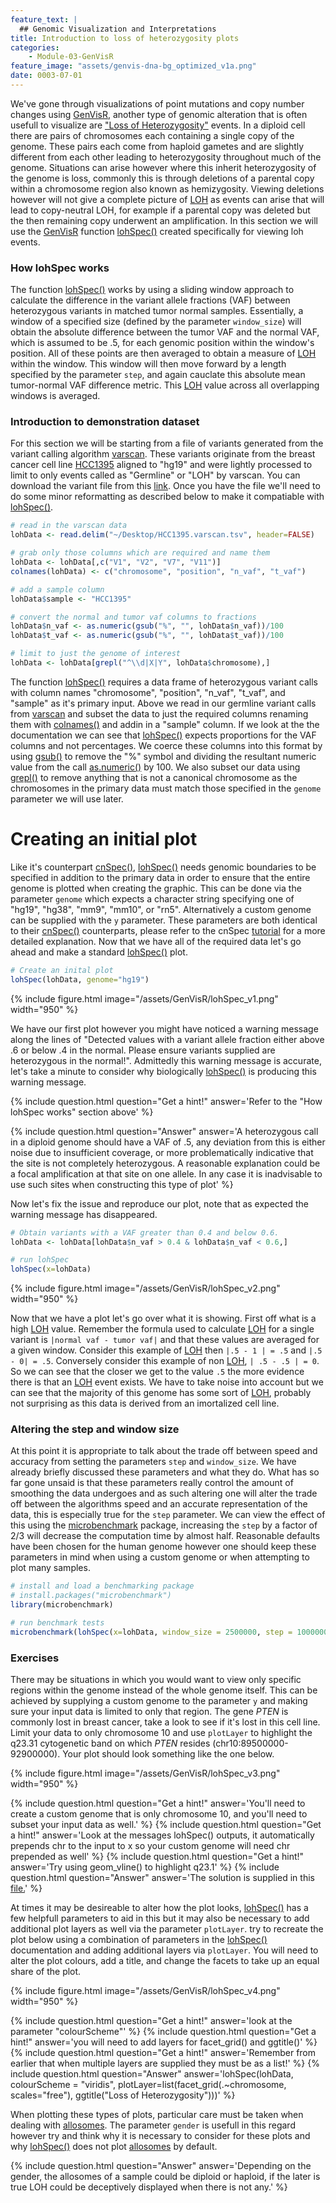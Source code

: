 ```yaml
---
feature_text: |
  ## Genomic Visualization and Interpretations
title: Introduction to loss of heterozygosity plots
categories:
    - Module-03-GenVisR
feature_image: "assets/genvis-dna-bg_optimized_v1a.png"
date: 0003-07-01
---
```


We've gone through visualizations of point mutations and copy number changes using [GenVisR](https://bioconductor.org/packages/release/bioc/html/GenVisR.html), another type of genomic alteration that is often usefull to visualize are ["Loss of Heterozygosity"](https://en.wikipedia.org/wiki/Loss_of_heterozygosity) events. In a diploid cell there are pairs of chromosomes each containing a single copy of the genome. These pairs each come from haploid gametes and are slightly different from each other leading to heterozygosity throughout much of the genome. Situations can arise however where this inherit heterozygosity of the genome is loss, commonly this is through deletions of a parental copy within a chromosome region also known as hemizygosity. Viewing deletions however will not give a complete picture of [LOH](https://en.wikipedia.org/wiki/Loss_of_heterozygosity) as events can arise that will lead to copy-neutral LOH, for example if a parental copy was deleted but the then remaining copy underwent an amplification. In this section we will use the [GenVisR](https://bioconductor.org/packages/release/bioc/html/GenVisR.html) function [lohSpec()](https://www.rdocumentation.org/packages/GenVisR/versions/1.0.4/topics/lohSpec) created specifically for viewing loh events.

### How lohSpec works
The function [lohSpec()](https://www.rdocumentation.org/packages/GenVisR/versions/1.0.4/topics/lohSpec) works by using a sliding window approach to calculate the difference in the variant allele fractions (VAF) between heterozygous variants in matched tumor normal samples. Essentially, a window of a specified size (defined by the parameter `window_size`) will obtain the absolute difference between the tumor VAF and the normal VAF, which is assumed to be .5, for each genomic position within the window's position. All of these points are then averaged to obtain a measure of [LOH](https://en.wikipedia.org/wiki/Loss_of_heterozygosity) within the window. This window will then move forward by a length specified by the parameter `step`, and again cauclate this absolute mean tumor-normal VAF difference metric. This [LOH](https://en.wikipedia.org/wiki/Loss_of_heterozygosity) value across all overlapping windows is averaged.

### Introduction to demonstration dataset
For this section we will be starting from a file of variants generated from the variant calling algorithm [varscan](http://varscan.sourceforge.net/). These variants originate from the breast cancer cell line [HCC1395](https://www.atcc.org/Products/All/CRL-2324.aspx) aligned to "hg19" and were lightly processed to limit to only events called as "Germline" or "LOH" by varscan. You can download the variant file from this [link](http://genomedata.org/gen-viz-workshop/GenVisR/HCC1395.varscan.tsv). Once you have the file we'll need to do some minor reformatting as described below to make it compatiable with [lohSpec()](https://www.rdocumentation.org/packages/GenVisR/versions/1.0.4/topics/lohSpec).

```R
# read in the varscan data
lohData <- read.delim("~/Desktop/HCC1395.varscan.tsv", header=FALSE)

# grab only those columns which are required and name them
lohData <- lohData[,c("V1", "V2", "V7", "V11")]
colnames(lohData) <- c("chromosome", "position", "n_vaf", "t_vaf")

# add a sample column
lohData$sample <- "HCC1395"

# convert the normal and tumor vaf columns to fractions
lohData$n_vaf <- as.numeric(gsub("%", "", lohData$n_vaf))/100
lohData$t_vaf <- as.numeric(gsub("%", "", lohData$t_vaf))/100

# limit to just the genome of interest
lohData <- lohData[grepl("^\\d|X|Y", lohData$chromosome),]
```

The function [lohSpec()](https://www.rdocumentation.org/packages/GenVisR/versions/1.0.4/topics/lohSpec) requires a data frame of heterozygous variant calls with column names "chromosome", "position", "n_vaf", "t_vaf", and "sample" as it's primary input. Above we read in our germline variant calls from [varscan](http://varscan.sourceforge.net/) and subset the data to just the required columns renaming them with [colnames()](https://www.rdocumentation.org/packages/base/versions/3.4.1/topics/row%2Bcolnames) and addin in a "sample" column. If we look at the the documentation we can see that [lohSpec()](https://www.rdocumentation.org/packages/GenVisR/versions/1.0.4/topics/lohSpec) expects proportions for the VAF columns and not percentages. We coerce these columns into this format by using [gsub()](https://www.rdocumentation.org/packages/base/versions/3.4.1/topics/grep) to remove the "%" symbol and dividing the resultant numeric value from the call [as.numeric()](https://www.rdocumentation.org/packages/base/versions/3.4.1/topics/numeric) by 100. We also subset our data using [grepl()]() to remove anything that is not a canonical chromosome as the chromosomes in the primary data must match those specified in the `genome` parameter we will use later.

# Creating an initial plot
Like it's counterpart [cnSpec()](https://www.rdocumentation.org/packages/GenVisR/versions/1.0.4/topics/cnSpec), [lohSpec()](https://www.rdocumentation.org/packages/GenVisR/versions/1.0.4/topics/lohSpec) needs genomic boundaries to be specified in addition to the primary data in order to ensure that the entire genome is plotted when creating the graphic. This can be done via the parameter `genome` which expects a character string specifying one of "hg19", "hg38", "mm9", "mm10", or "rn5". Alternatively a custom genome can be supplied with the `y` parameter. These parameters are both identical to their [cnSpec()](https://www.rdocumentation.org/packages/GenVisR/versions/1.0.4/topics/cnSpec) counterparts, please refer to the cnSpec [tutorial](http://genviz.org/module%203/0003/06/01/cnSpec_GenVisR/) for a more detailed explanation. Now that we have all of the required data let's go ahead and make a standard [lohSpec()](https://www.rdocumentation.org/packages/GenVisR/versions/1.0.4/topics/lohSpec) plot.

```R
# Create an inital plot
lohSpec(lohData, genome="hg19")
```

{% include figure.html image="/assets/GenVisR/lohSpec_v1.png" width="950" %}

We have our first plot however you might have noticed a warning message along the lines of "Detected values with a variant allele fraction either above .6 or below .4 in the normal. Please ensure variants supplied are heterozygous in the normal!". Admittedly this warning message is accurate, let's take a minute to consider why biologically [lohSpec()](https://www.rdocumentation.org/packages/GenVisR/versions/1.0.4/topics/lohSpec) is producing this warning message.

{% include question.html question="Get a hint!" answer='Refer to the "How lohSpec works" section above' %}

{% include question.html question="Answer" answer='A heterozygous call in a diploid genome should have a VAF of .5, any deviation from this is either noise due to insufficient coverage, or more problematically indicative that the site is not completely heterozygous. A reasonable explanation could be a focal amplification at that site on one allele. In any case it is inadvisable to use such sites when constructing this type of plot' %}

Now let's fix the issue and reproduce our plot, note that as expected the warning message has disappeared.

```R
# Obtain variants with a VAF greater than 0.4 and below 0.6.
lohData <- lohData[lohData$n_vaf > 0.4 & lohData$n_vaf < 0.6,]

# run lohSpec
lohSpec(x=lohData)
```

{% include figure.html image="/assets/GenVisR/lohSpec_v2.png" width="950" %}

Now that we have a plot let's go over what it is showing. First off what is a high [LOH](https://en.wikipedia.org/wiki/Loss_of_heterozygosity) value. Remember the formula used to calculate [LOH](https://en.wikipedia.org/wiki/Loss_of_heterozygosity) for a single variant is `|normal vaf - tumor vaf|` and that these values are averaged for a given window. Consider this example of [LOH](https://en.wikipedia.org/wiki/Loss_of_heterozygosity) then `|.5 - 1 | = .5` and `|.5 - 0| = .5`. Conversely consider this example of non [LOH](https://en.wikipedia.org/wiki/Loss_of_heterozygosity), `| .5 - .5 | = 0`. So we can see that the closer we get to the value `.5` the more evidence there is that an [LOH](https://en.wikipedia.org/wiki/Loss_of_heterozygosity) event exists. We have to take noise into account but we can see that the majority of this genome has some sort of [LOH](https://en.wikipedia.org/wiki/Loss_of_heterozygosity), probably not surprising as this data is derived from an imortalized cell line.

### Altering the step and window size
At this point it is appropriate to talk about the trade off between speed and accuracy from setting the parameters `step` and `window_size`. We have already briefly discussed these parameters and what they do. What has so far gone unsaid is that these parameters really control the amount of smoothing the data undergoes and as such altering one will alter the trade off between the algorithms speed and an accurate representation of the data, this is especially true for the `step` parameter. We can view the effect of this using the [microbenchmark]() package, increasing the `step` by a factor of 2/3 will decrease the computation time by almost half. Reasonable defaults have been chosen for the human genome however one should keep these parameters in mind when using a custom genome or when attempting to plot many samples.

```R
# install and load a benchmarking package
# install.packages("microbenchmark")
library(microbenchmark)

# run benchmark tests
microbenchmark(lohSpec(x=lohData, window_size = 2500000, step = 1000000), lohSpec(x=lohData, window_size = 2500000, step = 1500000), times = 5L)
```

### Exercises

There may be situations in which you would want to view only specific regions within the genome instead of the whole genome itself. This can be achieved by supplying a custom genome to the parameter `y` and making sure your input data is limited to only that region. The gene *PTEN* is commonly lost in breast cancer, take a look to see if it's lost in this cell line. Limit your data to only chromosome 10 and use `plotLayer` to highlight the q23.31 cytogenetic band on which *PTEN* resides (chr10:89500000-92900000). Your plot should look something like the one below.

{% include figure.html image="/assets/GenVisR/lohSpec_v3.png" width="950" %}

{% include question.html question="Get a hint!" answer='You\'ll need to create a custom genome that is only chromosome 10, and you\'ll need to subset your input data as well.' %}
{% include question.html question="Get a hint!" answer='Look at the messages lohSpec() outputs, it automatically prepends chr to the input to x so your custom genome will need chr prepended as well' %}
{% include question.html question="Get a hint!" answer='Try using geom_vline() to highlight q23.1' %}
{% include question.html question="Answer" answer='The solution is supplied in this <a href="http://genviz.org/assets/GenVisR/exercise1_lohSpec.R">file.</a>' %}

At times it may be desireable to alter how the plot looks, [lohSpec()](https://www.rdocumentation.org/packages/GenVisR/versions/1.0.4/topics/lohSpec) has a few helpfull parameters to aid in this but it may also be necessary to add additional plot layers as well via the parameter `plotLayer`. try to recreate the plot below using a combination of parameters in the [lohSpec()](https://www.rdocumentation.org/packages/GenVisR/versions/1.0.4/topics/lohSpec) documentation and adding additional layers via `plotLayer`. You will need to alter the plot colours, add a title, and change the facets to take up an equal share of the plot.

{% include figure.html image="/assets/GenVisR/lohSpec_v4.png" width="950" %}

{% include question.html question="Get a hint!" answer='look at the parameter "colourScheme"' %}
{% include question.html question="Get a hint!" answer='you will need to add layers for facet_grid() and ggtitle()' %}
{% include question.html question="Get a hint!" answer='Remember from earlier that when multiple layers are supplied they must be as a list!' %}
{% include question.html question="Answer" answer='lohSpec(lohData, colourScheme = "viridis", plotLayer=list(facet_grid(.~chromosome, scales="free"), ggtitle("Loss of Heterozygosity")))' %}

When plotting these types of plots, particular care must be taken when dealing with [allosomes](https://en.wikipedia.org/wiki/Allosome). The parameter `gender` is usefull in this regard however try and think why it is necessary to consider for these plots and why [lohSpec()](https://www.rdocumentation.org/packages/GenVisR/versions/1.0.4/topics/lohSpec) does not plot [allosomes](https://en.wikipedia.org/wiki/Allosome) by default.

{% include question.html question="Answer" answer='Depending on the gender, the allosomes of a sample could be diploid or haploid, if the later is true LOH could be deceptively displayed when there is not any.' %}
